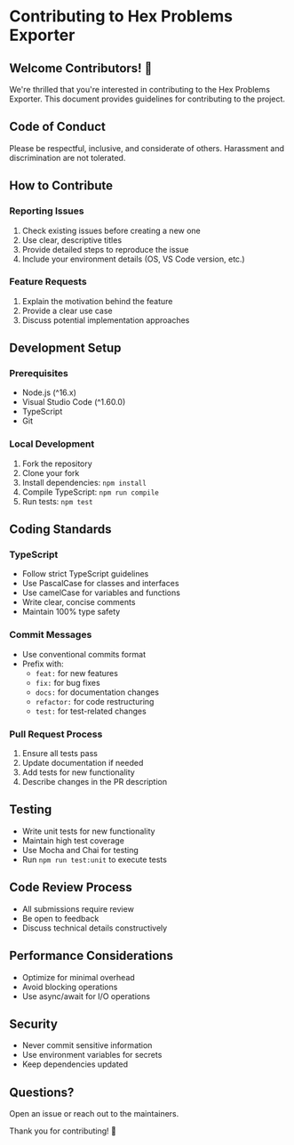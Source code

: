 # Contributing to Hex Problems Exporter

## Welcome Contributors! 🎉

We're thrilled that you're interested in contributing to the Hex Problems Exporter. This document provides guidelines for contributing to the project.

## Code of Conduct

Please be respectful, inclusive, and considerate of others. Harassment and discrimination are not tolerated.

## How to Contribute

### Reporting Issues
1. Check existing issues before creating a new one
2. Use clear, descriptive titles
3. Provide detailed steps to reproduce the issue
4. Include your environment details (OS, VS Code version, etc.)

### Feature Requests
1. Explain the motivation behind the feature
2. Provide a clear use case
3. Discuss potential implementation approaches

## Development Setup

### Prerequisites
- Node.js (^16.x)
- Visual Studio Code (^1.60.0)
- TypeScript
- Git

### Local Development
1. Fork the repository
2. Clone your fork
3. Install dependencies: `npm install`
4. Compile TypeScript: `npm run compile`
5. Run tests: `npm test`

## Coding Standards

### TypeScript
- Follow strict TypeScript guidelines
- Use PascalCase for classes and interfaces
- Use camelCase for variables and functions
- Write clear, concise comments
- Maintain 100% type safety

### Commit Messages
- Use conventional commits format
- Prefix with:
  - `feat:` for new features
  - `fix:` for bug fixes
  - `docs:` for documentation changes
  - `refactor:` for code restructuring
  - `test:` for test-related changes

### Pull Request Process
1. Ensure all tests pass
2. Update documentation if needed
3. Add tests for new functionality
4. Describe changes in the PR description

## Testing

- Write unit tests for new functionality
- Maintain high test coverage
- Use Mocha and Chai for testing
- Run `npm run test:unit` to execute tests

## Code Review Process
- All submissions require review
- Be open to feedback
- Discuss technical details constructively

## Performance Considerations
- Optimize for minimal overhead
- Avoid blocking operations
- Use async/await for I/O operations

## Security
- Never commit sensitive information
- Use environment variables for secrets
- Keep dependencies updated

## Questions?
Open an issue or reach out to the maintainers.

Thank you for contributing! 🚀
